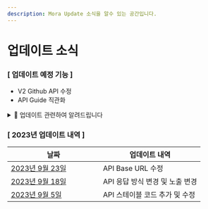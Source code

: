 ```yaml
---
description: Mora Update 소식을 알수 있는 공간입니다.
---
```


# 업데이트 소식

### \[ 업데이트 예정 기능 ]

* V2 Github API 수정
* API Guide 직관화

<details>

<summary>📢 업데이트 관련하여 알려드립니다</summary>

* Mora의 업데이트이후 에러가 발생하실 경우 [문의하기](https://docs.mora-bot.kr/help)에서 하실수 있습니다!
* 업데이트 이후 불안정한 현상이 발생한다면 아래 단축키로 캐시 삭제를 시도해 주세요.\
  (※ 윈도우 OS: `Ctrl` + `Shift` + `R` / 맥 OS: `Command` + `Shift` + `R`)
* 캐시 삭제 이후로도 문제가 발생한다면 [Mora 고객센터](https://docs.mora-bot.kr/help)로 즉시 문의해 주세요.

</details>

### \[ 2023년 업데이트 내역 ]

<table>
  <thead><tr><th width="193">날짜</th><th>업데이트 내역</th></tr></thead>
  <tbody>
    <tr>
      <td><a href="230923.md">2023년 9월 23일</a></td><td>API Base URL 수정</td>
    </tr>
    <tr>
      <td><a href="230918.md">2023년 9월 18일</a></td><td>API 응답 방식 변경 및 노출 변경</td>
    </tr>
    <tr>
      <td><a href="230905">2023년 9월 5일</a></td><td>API 스테이블 코드 추가 및 수정</td>
    </tr>
  </tbody>
</table>
